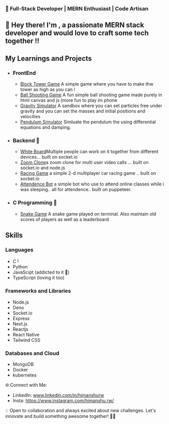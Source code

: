 ### 🚀 Full-Stack Developer | MERN Enthusiast | Code Artisan

## 👋 Hey there! I'm <Himanshu>, a passionate MERN stack developer and would love to craft some tech together !!

## My Learnings and Projects
- ### FrontEnd
  - <a href="https://www.youtube.com/">Block Tower Game</a> A simple game where you have to make thw tower as high as you can !
  - <a href="https://www.youtube.com/">Ball Shooting Game</a> A fun simple ball shooting game made purely in html canvas and js (more fun to play im phone
  - <a href="https://www.youtube.com/">Gravity Simulator</a> A sandbox where you can set particles free under gravity and you can set the masses and initial positions and velocities
  - <a href="https://www.youtube.com/">Pendulum Simulator</a> Simluate the pendulum the using differential equations and damping.
- ### Backend 🚀
  - <a href="https://white-board-8o63.onrender.com/">White Board</a>Multiple people can work on it together from different devices... built on socket.io
  - <a href="https://my-zoom-clone.onrender.com">Zoom Clone</a>a zoom clone for multi user video calls ... built on socket.io and node.js
  - <a href="https://racing-game-54hg.onrender.com/">Racing Game</a> a simple 2-d multiplayer car racing game .. built on socket.io
  - <a href="https://www.youtube.com/">Attendence Bot</a> a simple bot who use to attend online classes while i was sleeping.. all for attendence.. built on puppeteer.
- ### C Programming 🚀
  - <a href="https://white-board-8o63.onrender.com/">Snake Game</a> A snake game played on terminal. Also maintain old scores of players as well as a leaderboard

## Skills
### Languages
   - C <img width="16px" src="https://icons8.com/icon/shQTXiDQiQVR/c-programming" alt="Image 1">
   - Python
   - JavaScipt (addicted to it 💙)
   - TypeScript (loving it too)
### Frameworks and Libraries
   - Node.js
   - Deno
   - Socket.io
   - Express
   - Next.js
   - Reactjs
   - React Native
   - Tailwind CSS

### Databases and Cloud
   - MongoDB
   - Docker
   - kubernetes

🌐 Connect with Me:
   - LinkedIn: www.linkedin.com/in/himanshurw
   - Insta: https://www.instagram.com/himanshu.rw/

💡 Open to collaboration and always excited about new challenges. Let's innovate and build something awesome together! 🌈✨
